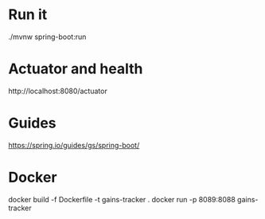 
# Run it
./mvnw spring-boot:run

# Actuator and health
http://localhost:8080/actuator

# Guides
https://spring.io/guides/gs/spring-boot/

# Docker
docker build -f Dockerfile -t gains-tracker .
docker run -p 8089:8088 gains-tracker